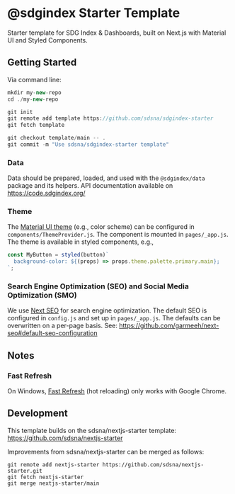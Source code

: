 # @sdgindex Starter Template

Starter template for SDG Index & Dashboards, built on Next.js with Material UI and Styled Components.

## Getting Started

Via command line:

```js
mkdir my-new-repo
cd ./my-new-repo

git init
git remote add template https://github.com/sdsna/sdgindex-starter
git fetch template

git checkout template/main -- .
git commit -m "Use sdsna/sdgindex-starter template"
```

### Data

Data should be prepared, loaded, and used with the `@sdgindex/data` package and
its helpers. API documentation available on https://code.sdgindex.org/

### Theme

The [Material UI theme](https://material-ui.com/customization/theming/) (e.g., color scheme) can be configured in `components/ThemeProvider.js`. The component is mounted in `pages/_app.js`. The theme is available in styled components, e.g.,

```js
const MyButton = styled(button)`
  background-color: ${(props) => props.theme.palette.primary.main};
`;
```

### Search Engine Optimization (SEO) and Social Media Optimization (SMO)

We use [Next SEO](https://github.com/garmeeh/next-seo) for search engine optimization. The default SEO is configured in `config.js` and set up in `pages/_app.js`. The defaults can be overwritten on a per-page basis. See: https://github.com/garmeeh/next-seo#default-seo-configuration

## Notes

### Fast Refresh

On Windows, [Fast Refresh](https://nextjs.org/docs/basic-features/fast-refresh) (hot reloading) only works with Google Chrome.

## Development

This template builds on the sdsna/nextjs-starter template: https://github.com/sdsna/nextjs-starter

Improvements from sdsna/nextjs-starter can be merged as follows:

```
git remote add nextjs-starter https://github.com/sdsna/nextjs-starter.git
git fetch nextjs-starter
git merge nextjs-starter/main
```
